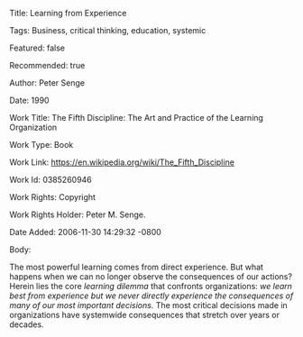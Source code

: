 Title:  Learning from Experience

Tags:   Business, critical thinking, education, systemic

Featured: false

Recommended: true

Author: Peter Senge

Date:   1990

Work Title: The Fifth Discipline: The Art and Practice of the Learning Organization

Work Type: Book

Work Link: https://en.wikipedia.org/wiki/The_Fifth_Discipline

Work Id: 0385260946

Work Rights: Copyright

Work Rights Holder: Peter M. Senge.

Date Added: 2006-11-30 14:29:32 -0800

Body: 

The most powerful learning comes from direct experience. But what happens when we can no longer observe the consequences of our actions? Herein lies the core <em>learning dilemma</em> that confronts organizations:<em> we learn best from experience but we never directly experience the consequences of many of our most important decisions.</em> The most critical decisions made in organizations have systemwide consequences that stretch over years or decades.

